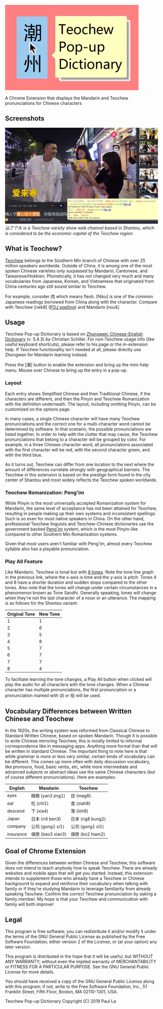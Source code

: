 ![# Teochew-Pop-up-Dictionary](teochew_popup_dict_tile.png)

A Chrome Extension that displays the Mandarin and Teochew pronunciations for Chinese characters

## Screenshots

![Image from 汕了个头, a Teochew web variety show channel based in Shantou](screenshots/shanlegetou.png)
*汕了个头 is a Teochew variety show web channel based in Shantou, which is 
considered to be the economic capital of the Teochew region*


## What is Teochew?

[Teochew](https://en.wikipedia.org/wiki/Teochew_dialect) belongs to the 
Southern Min branch of Chinese with over 25 million speakers worldwide. 
Outside of China, it is among one of the most spoken Chinese varieties only 
surpassed by Mandarin, Cantonese, and Taiwanese/Hokkien. Phonetically, it has 
not changed very much and many vocabularies from Japanese, Korean, and 
Vietnamese that originated from China centuries ago still sound similar to 
Teochew.

For example, consider 肉 which means flesh. \[Niku\] is one of the common 
Japanese readings borrowed from China along with the character. Compare with 
Teochew \[nek8\] \([POJ spelling](https://en.wikipedia.org/wiki/Pe̍h-ōe-jī)\) 
and Mandarin \[rou4\].

## Usage

Teochew Pop-up Dictionary is based on [Zhongwen: Chinese-English 
Dictionary](https://chrome.google.com/webstore/detail/zhongwen-chinese-english/kkmlkkjojmombglmlpbpapmhcaljjkde) 
(v. 5.4.3) by Christian Schiller. For non-Teochew usage info (like useful 
keyboard shortcuts), please refer to his page or the in-extension help. 
If Teochew functionality isn't needed at all, please directly use 
Zhongwen for Mandarin learning instead.

Press the \[潮\] button to enable the extension and bring up the mini-help menu. 
Mouse over Chinese to bring up the entry in a pop-up.

### Layout

Each entry shows Simplified Chinese and then Traditional Chinese, if the 
characters are different, and then the Pinyin and Teochew Romanization 
with the definition underneath. The layout, including omitting Pinyin, 
can be customized on the options page.

In many cases, a single Chinese character will have many Teochew pronunciations 
and the correct one for a multi-character word cannot be determined by software. 
In that scenario, the possible pronunciations are listed together. In order 
to help with the clutter that may cause, the Teochew pronunciations that belong 
to a character will be grouped by color. For example, in a three Chinese character 
word, all pronunciations associated with the first character will be red, with the 
second character green, and with the third blue.

As it turns out, Teochew can differ from one location to the next where 
the amount of differences correlate strongly with geographical barriers. 
The Teochew in this extension is based on the prestige form found in 
the city center of Shantou and most widely reflects the Teochew spoken 
worldwide.

### Teochew Romanization: Peng'im

While Pinyin is the most universally accepted Romanization system for 
Mandarin, the same level of acceptance has not been attained for Teochew, 
resulting in people making up their own systems and inconsistent spellings. 
Such is so even for most native speakers in China. On the other hand, 
professional Teochew linguists and Teochew-Chinese dictionaries use the 
government backed [Peng'im](https://en.wikipedia.org/wiki/Peng%27im) system, 
which is the most Pinyin-like compared to other Southern Min Romanization 
systems.

Given that most users aren't familiar with Peng'im, almost every Teochew syllable 
also has a playable pronunciation. 

### Play All Feature

Like Mandarin, Teochew is tonal but with 
[8 tones](https://www.teochewdialect.net/tone.php?code=en). Note the tone 
line graph in the previous link, where the x-axis is time and the y-axis is 
pitch. Tones 4 and 8 have a shorter duration and sudden stops compared to 
the other tones. Also note that the tones will change under certain circumstances 
in a phenomenon known as Tone Sandhi. Generally speaking, tones will change 
when they're not the last character of a noun or an utterance. The mapping 
is as follows for the Shantou variant:

Original Tone | New Tone
------------- | --------
1 | 1
2 | 6
3 | 5
4 | 8
5 | 7
6 | 7
7 | 7
8 | 4

To facilitate learning the tone changes, a Play All button when clicked will 
play the audio for all characters with the tone changes. When a Chinese 
character has multiple pronunciations, the first pronunciation or a pronunciation 
marked with 训 or 俗 will be used.

## Vocabulary Differences between Written Chinese and Teochew

In the 1920s, the writing system was reformed from Classical Chinese to Standard 
Written Chinese, based on spoken Mandarin. Though it is possible to write Chinese 
mirroring Teochew, this is mostly limited to informal correspondence like in 
messaging apps. Anything more formal than that will be written in standard Chinese. 
The important thing to note here is that while grammar is more or less very similar, 
certain kinds of vocabulary can be different. This comes up more often with daily 
discussion vocabulary, like pronouns, food, basic verbs, etc, while more intermediate 
and advanced subjects or abstract ideas use the same Chinese characters (but of course 
different pronunciations). Here are examples:

English | Mandarin | Teochew
------- | -------- | -------
eyes | 眼睛 (yan3 jing1) | 目 (mag8)
eat | 吃 (chi1) | 食 (ziah8)
descend | 下 (xia4) | 落 (loh8)
Japan | 日本 (ri4 ben3) | 日本 (rig8 bung2)
company | 公司 (gong1 si1) | 公司 (gong1 si1)
insurance | 保險 (bao3 xian3) | 保險 (bo2 hiam2)

## Goal of Chrome Extension

Given the differences between written Chinese and Teochew, this software 
does not intend to teach anybody how to speak Teochew. There are already 
websites and mobile apps that will get you started. Instead, this extension 
intends to supplement those who already have a Teochew or Chinese background 
to expand and reinforce their vocabulary when talking with family or if 
they're studying Mandarin to leverage familiarity from already speaking 
Teochew. Confirm the correct Teochew pronunciation by asking a family member. 
My hope is that your Teochew and communication with family will both improve!

## Legal

This program is free software; you can redistribute it and/or
modify it under the terms of the GNU General Public License
as published by the Free Software Foundation; either version 2
of the License, or (at your option) any later version.

This program is distributed in the hope that it will be useful,
but WITHOUT ANY WARRANTY; without even the implied warranty of
MERCHANTABILITY or FITNESS FOR A PARTICULAR PURPOSE.  See the
GNU General Public License for more details.

You should have received a copy of the GNU General Public License
along with this program; if not, write to the Free Software
Foundation, Inc., 51 Franklin Street, Fifth Floor, Boston, MA  02110-1301, USA.

Teochew Pop-up Dictionary
Copyright (C) 2019 Paul La